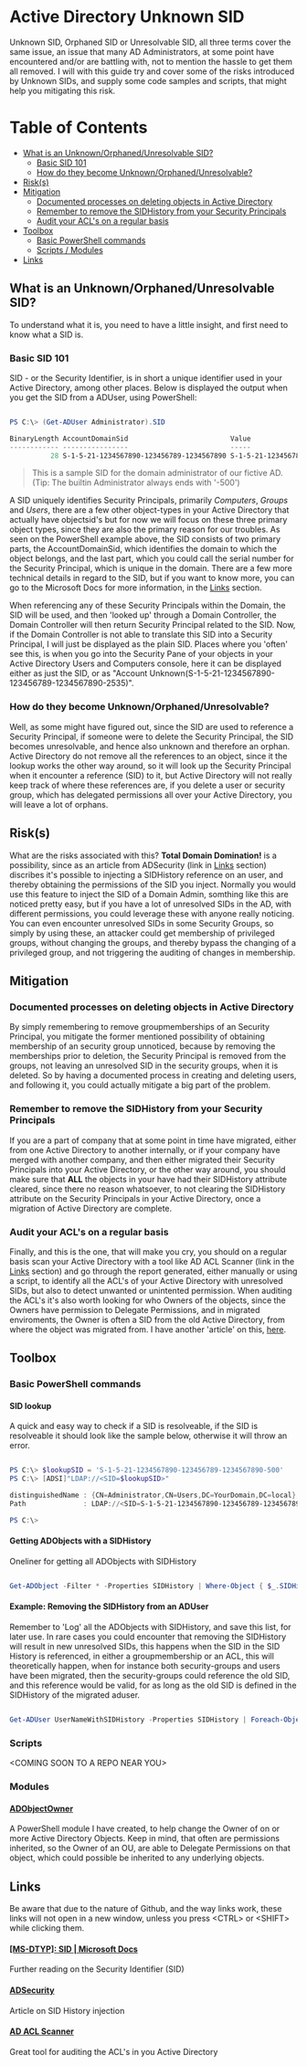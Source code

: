 # Active Directory Unknown SID

Unknown SID, Orphaned SID or Unresolvable SID, all three terms cover the same issue, an issue that many AD Administrators, at some point have encountered and/or are battling with, not to mention the hassle to get them all removed. I will with this guide try and cover some of the risks introduced by Unknown SIDs, and supply some code samples and scripts, that might help you mitigating this risk.

# Table of Contents

  - [What is an Unknown/Orphaned/Unresolvable SID?](#what-is-an-unknownorphanedunresolvable-sid)
    - [Basic SID 101](#basic-sid-101)
    - [How do they become Unknown/Orphaned/Unresolvable?](#how-do-they-become-unknownorphanedunresolvable)
  - [Risk(s)](#risks)
  - [Mitigation](#mitigation)
    - [Documented processes on deleting objects in Active Directory](#documented-processes-on-deleting-objects-in-active-directory)
    - [Remember to remove the SIDHistory from your Security Principals](#remember-to-remove-the-sidhistory-from-your-security-principals)
    - [Audit your ACL's on a regular basis](#audit-your-acls-on-a-regular-basis)
  - [Toolbox](#toolbox)
    - [Basic PowerShell commands](#basic-powershell-commands)
    - [Scripts / Modules](#scripts--modules)
  - [Links](#links)

## What is an Unknown/Orphaned/Unresolvable SID?

To understand what it is, you need to have a little insight, and first need to know what a SID is.

### Basic SID 101

SID - or the Security Identifier, is in short a unique identifier used in your Active Directory, among other places. Below is displayed the output when you get the SID from a ADUser, using PowerShell:

```PowerShell

PS C:\> (Get-ADUser Administrator).SID

BinaryLength AccountDomainSid                         Value                                       
------------ ----------------                         -----                                       
          28 S-1-5-21-1234567890-123456789-1234567890 S-1-5-21-1234567890-123456789-1234567890-500

```
> This is a sample SID for the domain administrator of our fictive AD. (Tip: The builtin Administrator always ends with '-500')

A SID uniquely identifies Security Principals, primarily *Computers*, *Groups* and *Users*, there are a few other object-types in your Active Directory that actually have objectsid's but for now we will focus on these three primary object types, since they are also the primary reason for our troubles. As seen on the PowerShell example above, the SID consists of two primary parts, the AccountDomainSid, which identifies the domain to which the object belongs, and the last part, which you could call the serial number for the Security Principal, which is unique in the domain. There are a few more technical details in regard to the SID, but if you want to know more, you can go to the Microsoft Docs for more information, in the [Links](#links) section.

When referencing any of these Security Principals within the Domain, the SID will be used, and then 'looked up' through a Domain Controller, the Domain Controller will then return Security Principal related to the SID. Now, if the Domain Controller is not able to translate this SID into a Security Principal, I will just be displayed as the plain SID. Places where you 'often' see this, is when you go into the Security Pane of your objects in your Active Directory Users and Computers console, here it can be displayed either as just the SID, or as "Account Unknown(S-1-5-21-1234567890-123456789-1234567890-2535)".

### How do they become Unknown/Orphaned/Unresolvable?

Well, as some might have figured out, since the SID are used to reference a Security Principal, if someone were to delete the Security Principal, the SID becomes unresolvable, and hence also unknown and therefore an orphan. Active Directory do not remove all the references to an object, since it the lookup works the other way around, so it will look up the Security Principal when it encounter a reference (SID) to it, but Active Directory will not really keep track of where these references are, if you delete a user or security group, which has delegated permissions all over your Active Directory, you will leave a lot of orphans.

## Risk(s)

What are the risks associated with this? **Total Domain Domination!** is a possibility, since as an article from ADSecurity (link in [Links](#links) section) discribes it's possible to injecting a SIDHistory reference on an user, and thereby obtaining the permissions of the SID you inject. Normally you would use this feature to inject the SID of a Domain Admin, somthing like this are noticed pretty easy, but if you have a lot of unresolved SIDs in the AD, with different permissions, you could leverage these with anyone really noticing. You can even encounter unresolved SIDs in some Security Groups, so simply by using these, an attacker could get membership of privileged groups, without changing the groups, and thereby bypass the changing of a privileged group, and not triggering the auditing of changes in membership.

## Mitigation

### Documented processes on deleting objects in Active Directory

By simply remembering to remove groupmemberships of an Security Principal, you mitigate the former mentioned possibility of obtaining membership of an security group unnoticed, because by removing the memberships prior to deletion, the Security Principal is removed from the groups, not leaving an unresolved SID in the security groups, when it is deleted. So by having a documented process in creating and deleting users, and following it, you could actually mitigate a big part of the problem.

### Remember to remove the SIDHistory from your Security Principals

If you are a part of company that at some point in time have migrated, either from one Active Directory to another internally, or if your company have merged with another company, and then either migrated their Security Principals into your Active Directory, or the other way around, you should make sure that **ALL** the objects in your have had their SIDHistory attribute cleared, since there no reason whatsoever, to not clearing the SIDHistory attribute on the Security Principals in your Active Directory, once a migration of Active Directory are complete.

### Audit your ACL's on a regular basis

Finally, and this is the one, that will make you cry, you should on a regular basis scan your Active Directory with a tool like AD ACL Scanner (link in the [Links](#links) section) and go through the report generated, either manually or using a script, to identify all the ACL's of your Active Directory with unresolved SIDs, but also to detect unwanted or unintented permission. When auditing the ACL's it's also worth looking for who Owners of the objects, since the Owners have permission to Delegate Permissions, and in migrated enviroments, the Owner is often a SID from the old Active Directory, from where the object was migrated from. I have another 'article' on this, [here](https://github.com/tomstryhn/ADObjectOwner).

## Toolbox

### Basic PowerShell commands

#### SID lookup

A quick and easy way to check if a SID is resolveable, if the SID is resolveable it should look like the sample below, otherwise it will throw an error.

```PowerShell

PS C:\> $lookupSID = 'S-1-5-21-1234567890-123456789-1234567890-500'
PS C:\> [ADSI]"LDAP://<SID=$lookupSID>"

distinguishedName : {CN=Administrator,CN=Users,DC=YourDomain,DC=local}
Path              : LDAP://<SID=S-1-5-21-1234567890-123456789-1234567890-500>

PS C:\>

```

#### Getting ADObjects with a SIDHistory

Oneliner for getting all ADObjects with SIDHistory

```PowerShell

Get-ADObject -Filter * -Properties SIDHistory | Where-Object { $_.SIDHistory }

```

#### Example: Removing the SIDHistory from an ADUser

Remember to 'Log' all the ADObjects with SIDHistory, and save this list, for later use. In rare cases you could encounter that removing the SIDHistory will result in new unresolved SIDs, this happens when the SID in the SID History is referenced, in either a groupmembership or an ACL, this will theoretically happen, when for instance both security-groups and users have been migrated, then the security-groups could reference the old SID, and this reference would be valid, for as long as the old SID is defined in the SIDHistory of the migrated aduser.

```PowerShell

Get-ADUser UserNameWithSIDHistory -Properties SIDHistory | Foreach-Object { Set-ADUser $_ -Remove @{SIDHistory=$_.SIDHistory.Value} }

```

### Scripts

\<COMING SOON TO A REPO NEAR YOU>

### Modules

#### [ADObjectOwner](https://github.com/tomstryhn/ADObjectOwner)

A PowerShell module I have created, to help change the Owner of on or more Active Directory Objects. Keep in mind, that often are permissions inherited, so the Owner of an OU, are able to Delegate Permissions on that object, which could possible be inherited to any underlying objects.

## Links

Be aware that due to the nature of Github, and the way links work, these links will not open in a new window, unless you press \<CTRL> or \<SHIFT> while clicking them.

#### <a href="https://docs.microsoft.com/en-us/openspecs/windows_protocols/ms-dtyp/78eb9013-1c3a-4970-ad1f-2b1dad588a25">[MS-DTYP]: SID | Microsoft Docs</a>
Further reading on the Security Identifier (SID)
#### [ADSecurity](https://adsecurity.org/?p=1772)
Article on SID History injection
#### [AD ACL Scanner](https://github.com/canix1/ADACLScanner)
Great tool for auditing the ACL's in you Active Directory
